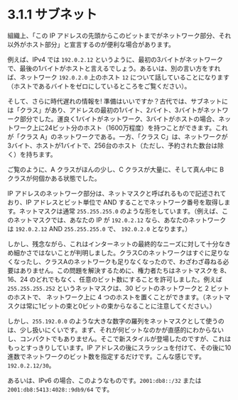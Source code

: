 # 3.1.1 サブネット

組織上、「この IP アドレスの先頭からこのビットまでがネットワーク部分、それ以外がホスト部分」と宣言するのが便利な場合があります。

例えば、IPv4 では `192.0.2.12` というように、最初の3バイトがネットワークで、最後の1バイトがホストと言えるでしょう。あるいは、別の言い方をすれば、ネットワーク `192.0.2.0` 上のホスト `12` について話していることになります（ホストであるバイトをゼロにしているところをご覧ください）。

そして、さらに時代遅れの情報を! 準備はいいですか？古代では、サブネットには「クラス」があり、アドレスの最初の1バイト、2バイト、3バイトがネットワーク部分でした。運良く1バイトがネットワーク、3バイトがホストの場合、ネットワーク上に24ビット分のホスト（1600万程度）を持つことができます。これが「クラス A」のネットワークである。一方、「クラス C」は、ネットワークが3バイト、ホストが1バイトで、256台のホスト（ただし、予約された数台は除く）を持ちます。

ご覧のように、A クラスがほんの少し、C クラスが大量に、そして真ん中に B クラスが何個かある状態でした。

IP アドレスのネットワーク部分は、ネットマスクと呼ばれるもので記述されており、IP アドレスとビット単位で AND することでネットワーク番号を取得します。ネットマスクは通常 `255.255.255.0` のような形をしています。（例えば、このネットマスクでは、あなたの IP が `192.0.2.12` なら、あなたのネットワークは `192.0.2.12` AND `255.255.255.0` で、 `192.0.2.0` となります。）

しかし、残念ながら、これはインターネットの最終的なニーズに対して十分なきめ細かさではないことが判明しました。クラスCのネットワークはすぐに足りなくなったし、クラスAのネットワークも足りなくなったので、わざわざ尋ねる必要はありません。この問題を解決するために、権力者たちはネットマスクを 8、16、24 のどれでもなく、任意のビット数にすることを許可しました。例えば `255.255.255.252` というネットマスクは、30 ビットのネットワークと 2 ビットのホストで、 ネットワーク上に 4 つのホストを置くことができます。（ネットマスクは常に1ビットの束と0ビットの束からなることに注意してください。）

しかし、`255.192.0.0` のような大きな数字の羅列をネットマスクとして使うのは、少し扱いにくいです。まず、それが何ビットなのかが直感的にわからないし、コンパクトでもありません。そこで新スタイルが登場したのですが、これはもっとすっきりしています。IP アドレスの後にスラッシュを付けて、その後に10進数でネットワークのビット数を指定するだけです。こんな感じです。`192.0.2.12/30`。

あるいは、IPv6 の場合、このようなものです。`2001:db8::/32` または `2001:db8:5413:4028::9db9/64` です。
